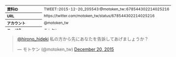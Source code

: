 <table style="font-size: 9pt; width: 610px; margin-bottom: 20px; height: 80px;">
<tbody>
    <tr>
        <th align=left>資料ID</th>
        <td align=left>TWEET::2015-12-20_205543:@motoken_tw::678544302214025216</td>
    </tr>
    <tr>
        <th align=left>URL</th>
        <td align=left>https://twitter.com/motoken_tw/status/678544302214025216</td>
    </tr>
    <tr>
        <th align=left>アカウント</th>
        <td align=left>@motoken_tw</td>
    </tr>
    <tr>
        <th align=left>ユーザ名</th>
        <td align=left>モトケン</td>
    </tr>
    <tr>
        <th align=left>ツイートの記録日時</th>
        <td align=left>created_at 2022-08-24_1414</td>
    </tr>
</tbody>
</table>
<blockquote class="twitter-tweet" data-width="450"  data-lang="ja"><p lang="ja" dir="ltr"><a href="https://twitter.com/hirono_hideki?ref_src=twsrc%5Etfw">@hirono_hideki</a> 私の方から先にあなたを告訴してあげましょうか？</p>&mdash; モトケン (@motoken_tw) <a href="https://twitter.com/motoken_tw/status/678544302214025216?ref_src=twsrc%5Etfw">December 20, 2015</a></blockquote>
<script async src="https://platform.twitter.com/widgets.js" charset="utf-8"></script>


